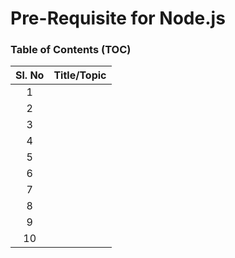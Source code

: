 # Pre-Requisite for Node.js

### Table of Contents (TOC)

| Sl. No  | Title/Topic  |
|:-:|:-:|
| 1  | []()  |
| 2  | []()  |
| 3  | []()  |
| 4  | []()  |
| 5  | []()  |
| 6  | []()  |
| 7  | []()  |
| 8  | []()  |
| 9  | []()  |
| 10  | []()  |